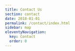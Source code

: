 ```yaml
---
title: Contact Us
section: contact
date: 2018-01-01
permalink: /contact/index.html
sidebar: map
eleventyNavigation:
  key: Contact
  order: 8
---
```

